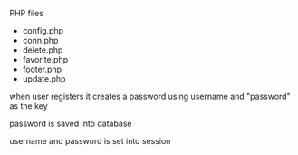 PHP files
- config.php
- conn.php
- delete.php
- favorite.php
- footer.php
- update.php


when user registers it creates a password using username and "password" as the key

password is saved into database

username and password is set into session
